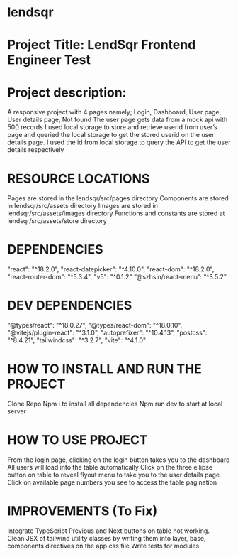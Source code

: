 # lendsqr
# Project Title:  LendSqr Frontend Engineer Test 

 

# Project description: 

A responsive project with 4 pages namely; Login, Dashboard, User page, User details page, Not found 
The user page gets data from a mock api with 500 records 
I used local storage to store and retrieve userid from user’s page and queried the local storage to get the stored userid on the user details page. 
I used the id from local storage to query the API to get the user details respectively 

 

# RESOURCE LOCATIONS 

Pages are stored in the lendsqr/src/pages directory 
Components are stored in lendsqr/src/assets directory 
Images are stored in lendsqr/src/assets/images directory 
Functions and constants are stored at lendsqr/src/assets/store directory 

# DEPENDENCIES 

"react": "^18.2.0", 
"react-datepicker": "^4.10.0", 
"react-dom": "^18.2.0", 
"react-router-dom": "^5.3.4", 
"v5": "^0.1.2" 
“@szhsin/react-menu”: “^3.5.2” 

 

# DEV DEPENDENCIES  

“@types/react": "^18.0.27", 
"@types/react-dom": "^18.0.10", 
"@vitejs/plugin-react": "^3.1.0", 
"autoprefixer": "^10.4.13", 
"postcss": "^8.4.21", 
"tailwindcss": "^3.2.7", 
"vite": "^4.1.0" 

 

# HOW TO INSTALL AND RUN THE PROJECT

Clone Repo 
Npm i to install all dependencies 
Npm run dev to start at local server 

# HOW TO USE PROJECT 

From the login page, clicking on the login button takes you to the dashboard 
All users will load into the table automatically 
Click on the three ellipse button on table to reveal flyout menu to take you to the user details page 
Click on available page numbers you see to access the table pagination 

 

# IMPROVEMENTS (To Fix) 

Integrate TypeScript 
Previous and Next buttons on table not working.  
Clean JSX of tailwind utility classes by writing them into layer, base, components directives on the app.css file
Write tests for modules 
